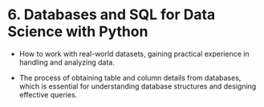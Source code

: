 # 6. Databases and SQL for Data Science with Python

- How to work with real-world datasets, gaining practical experience in handling and analyzing data. 

- The process of obtaining table and column details from databases, which is essential for understanding database structures and designing effective queries. 